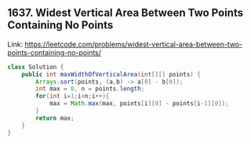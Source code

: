 ## 1637. Widest Vertical Area Between Two Points Containing No Points
Link: https://leetcode.com/problems/widest-vertical-area-between-two-points-containing-no-points/

```java
class Solution {
    public int maxWidthOfVerticalArea(int[][] points) {
        Arrays.sort(points, (a,b) -> a[0] - b[0]);
        int max = 0, n = points.length;
        for(int i=1;i<n;i++){
            max = Math.max(max, points[i][0] - points[i-1][0]);
        }
        return max;
    }
}

```